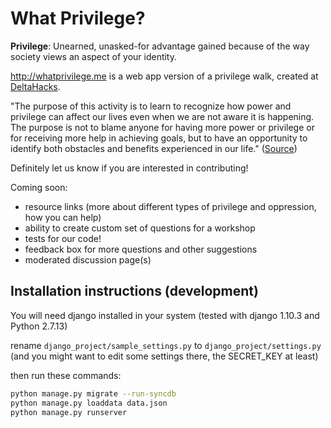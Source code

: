 # What Privilege?

**Privilege**: Unearned, unasked-for advantage gained because of the way society views an aspect of your identity.

http://whatprivilege.me is a web app version of a privilege walk, created at [DeltaHacks](http://deltahacks.io/).

"The purpose of this activity is to learn to recognize how power and privilege can affect our lives even when we are not aware it is happening. The purpose is not to blame anyone for having more power or privilege or for receiving more help in achieving goals, but to have an opportunity to identify both obstacles and benefits experienced in our life." ([Source](http://www.albany.edu/ssw/efc/pdf/Module%205_1_Privilege%20Walk%20Activity.pdf))

Definitely let us know if you are interested in contributing!

Coming soon:
- resource links (more about different types of privilege and oppression, how you can help)
- ability to create custom set of questions for a workshop
- tests for our code!
- feedback box for more questions and other suggestions
- moderated discussion page(s) 


## Installation instructions (development)

You will need django installed in your system (tested with django 1.10.3 and Python 2.7.13)

rename `django_project/sample_settings.py` to `django_project/settings.py` (and you might want to edit some settings there, the SECRET_KEY at least)

then run these commands:

```bash
python manage.py migrate --run-syncdb
python manage.py loaddata data.json
python manage.py runserver
```
